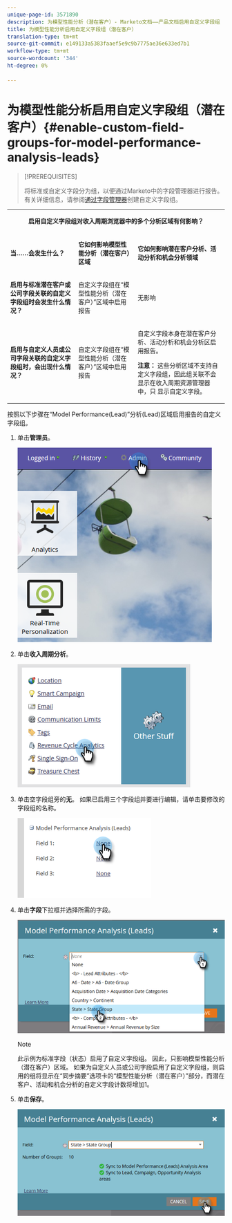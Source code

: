 ```yaml
---
unique-page-id: 3571890
description: 为模型性能分析（潜在客户）- Marketo文档——产品文档启用自定义字段组
title: 为模型性能分析启用自定义字段组（潜在客户）
translation-type: tm+mt
source-git-commit: e149133a5383faaef5e9c9b7775ae36e633ed7b1
workflow-type: tm+mt
source-wordcount: '344'
ht-degree: 0%

---
```



# 为模型性能分析启用自定义字段组（潜在客户）{#enable-custom-field-groups-for-model-performance-analysis-leads}

>[!PREREQUISITES]
>
>将标准或自定义字段分为组，以便通过Marketo中的字段管理器进行报告。 有关详细信息，请参阅[通过字段管理器](/help/marketo/product-docs/reporting/revenue-cycle-analytics/revenue-tools/field-organizers/create-custom-field-groups-using-the-field-organizer.md)创建自定义字段组。

<table> 
 <tbody> 
  <tr> 
   <td colspan="3" rowspan="1"><p align="center"><strong>启用自定义字段组对收入周期浏览器中的多个分析区域有何影响？</strong></p></td> 
  </tr> 
  <tr> 
   <td colspan="1" rowspan="1"><p><strong>当……会发生什么？</strong></p></td> 
   <td colspan="1" rowspan="1"><p><strong>它如何影响模型性能分析（潜在客户）区域</strong></p></td> 
   <td colspan="1" rowspan="1"><p><strong>它如何影响潜在客户分析、活动分析和机会分析领域</strong></p></td> 
  </tr> 
  <tr> 
   <td colspan="1" rowspan="1"><p><strong>启用与标准潜在客户或公司字段关联的自定义字段组时会发生什么情况？</strong></p></td> 
   <td colspan="1" rowspan="1"><p>自定义字段组在“模型性能分析（潜在客户）”区域中启用报告</p></td> 
   <td colspan="1" rowspan="1"><p>无影响</p></td> 
  </tr> 
  <tr> 
   <td colspan="1" rowspan="1"><p><strong>启用与自定义人员或公司字段关联的自定义字段组时，会出现什么情况？</strong></p></td> 
   <td colspan="1" rowspan="1"><p>自定义字段组在“模型性能分析（潜在客户）”区域中启用报告</p></td> 
   <td colspan="1" rowspan="1"><p>自定义字段本身在潜在客户分析、活动分析和机会分析区启用报告。</p><p><strong>注意：</strong> 这些分析区域不支持自定义字段组，因此组关联不会显示在收入周期资源管理器中，只<em></em> 显示自定义字段。</p></td> 
  </tr> 
 </tbody> 
</table>

按照以下步骤在“Model Performance(Lead)”分析(Lead)区域启用报告的自定义字段组。

1. 单击&#x200B;**管理员**。

   ![](assets/one-1.png)

1. 单击&#x200B;**收入周期分析**。

   ![](assets/two-1.png)

1. 单击空字段组旁的&#x200B;**无**。 如果已启用三个字段组并要进行编辑，请单击要修改的字段组的名称。

   ![](assets/three.png)

1. 单击&#x200B;**字段**&#x200B;下拉框并选择所需的字段。

   ![](assets/four-1.png)

   >[!NOTE]
   >
   >此示例为标准字段（状态）启用了自定义字段组。 因此，只影响模型性能分析（潜在客户）区域。 如果为自定义人员或公司字段启用了自定义字段组，则启用的组将显示在“同步摘要”选项卡的“模型性能分析（潜在客户）”部分，而潜在客户、活动和机会分析的自定义字段计数将增加1。

1. 单击&#x200B;**保存**。

   ![](assets/five-1.png)
